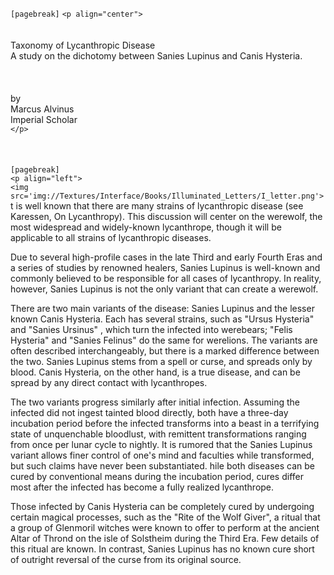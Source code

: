 `[pagebreak]`
`<p align="center">`\
\
\
Taxonomy of Lycanthropic Disease\
A study on the dichotomy between Sanies Lupinus and Canis Hysteria.\
\
\
\
by\
Marcus Alvinus\
Imperial Scholar\
`</p>`\
\
\
\
`[pagebreak]`\
`<p align="left">`\
`<img src='img://Textures/Interface/Books/Illuminated_Letters/I_letter.png'>`t is well known that there are many strains of lycanthropic disease (see Karessen, On Lycanthropy). This discussion will center on the werewolf, the most widespread and widely-known lycanthrope, though it will be applicable to all strains of lycanthropic diseases. 

Due to several high-profile cases in the late Third and early Fourth Eras and a series of studies by renowned healers, Sanies Lupinus is well-known and commonly believed to be responsible for all cases of lycanthropy. In reality, however, Sanies Lupinus is not the only variant that can create a werewolf. 

There are two main variants of the disease: Sanies Lupinus and the lesser known Canis Hysteria. Each has several strains, such as "Ursus Hysteria" and "Sanies Ursinus" , which turn the infected into werebears; "Felis Hysteria" and "Sanies Felinus" do the same for werelions. The variants are often described interchangeably, but there is a marked difference between the two. Sanies Lupinus stems from a spell or curse, and spreads only by blood. Canis Hysteria, on the other hand, is a true disease, and can be spread by any direct contact with lycanthropes.

The two variants progress similarly after initial infection. Assuming the infected did not ingest tainted blood directly, both have a three-day incubation period before the infected transforms into a beast in a terrifying state of unquenchable bloodlust, with remittent transformations ranging from once per lunar cycle to nightly. It is rumored that the Sanies Lupinus variant allows finer control of one's mind and faculties while transformed, but such claims have never been substantiated. hile both diseases can be cured by conventional means during the incubation period, cures differ most after the infected has become a fully realized lycanthrope. 

Those infected by Canis Hysteria can be completely cured by undergoing certain magical processes, such as the "Rite of the Wolf Giver", a ritual that a group of Glenmoril witches were known to offer to perform at the ancient Altar of Thrond on the isle of Solstheim during the Third Era. Few details of this ritual are known. In contrast, Sanies Lupinus has no known cure short of outright reversal of the curse from its original source.
